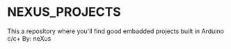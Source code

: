 # NEXUS_PROJECTS
This a repository where you'll find good embadded projects built in Arduino c/c+ By: neXus
